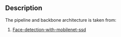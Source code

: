 ## Description
The pipeline and backbone architecture is taken from:
1. [Face-detection-with-mobilenet-ssd](https://github.com/bruceyang2012/Face-detection-with-mobilenet-ssd)

